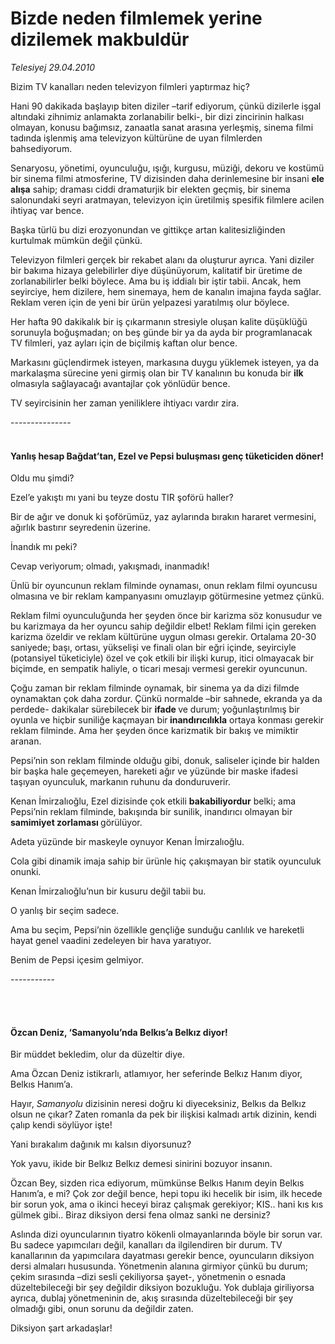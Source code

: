 # Bizde neden filmlemek yerine dizilemek makbuldür

*Telesiyej 29.04.2010*

<div class="yazi"><p>Bizim TV kanalları neden televizyon filmleri yaptırmaz hiç?</p>
<p>Hani 90 dakikada başlayıp biten diziler –tarif ediyorum, çünkü dizilerle işgal altındaki zihnimiz anlamakta zorlanabilir belki-, bir dizi zincirinin halkası olmayan, konusu bağımsız, zanaatla sanat arasına yerleşmiş, sinema filmi tadında işlenmiş ama televizyon kültürüne de uyan filmlerden bahsediyorum. </p>
<p>Senaryosu, yönetimi, oyunculuğu, ışığı, kurgusu, müziği, dekoru ve kostümü bir sinema filmi atmosferine, TV dizisinden daha derinlemesine bir insani <b>ele alışa</b> sahip; draması ciddi dramaturjik bir elekten geçmiş, bir sinema salonundaki seyri aratmayan, televizyon için üretilmiş spesifik filmlere acilen ihtiyaç var bence.</p>
<p>Başka türlü bu dizi erozyonundan ve gittikçe artan kalitesizliğinden kurtulmak mümkün değil çünkü.</p>
<p>Televizyon filmleri gerçek bir rekabet alanı da oluşturur ayrıca. Yani diziler bir bakıma hizaya gelebilirler diye düşünüyorum, kalitatif bir üretime de zorlanabilirler belki böylece. Ama bu iş iddialı bir iştir tabii. Ancak, hem seyirciye, hem dizilere, hem sinemaya, hem de kanalın imajına fayda sağlar. Reklam veren için de yeni bir ürün yelpazesi yaratılmış olur böylece. </p>
<p>Her hafta 90 dakikalık bir iş çıkarmanın stresiyle oluşan kalite düşüklüğü sorunuyla boğuşmadan; on beş günde bir ya da ayda bir programlanacak TV filmleri, yaz ayları için de biçilmiş kaftan olur bence.</p>
<p>Markasını güçlendirmek isteyen, markasına duygu yüklemek isteyen, ya da markalaşma sürecine yeni girmiş olan bir TV kanalının bu konuda bir <b>ilk</b> olmasıyla sağlayacağı avantajlar çok yönlüdür bence.</p>
<p>TV seyircisinin her zaman yeniliklere ihtiyacı vardır zira.</p>
<p>---------------</p>
<h4><br/>Yanlış hesap Bağdat’tan, Ezel ve Pepsi buluşması genç tüketiciden döner! </h4>
<p>Oldu mu şimdi?</p>
<p>Ezel’e yakıştı mı yani bu teyze dostu TIR şoförü haller?</p>
<p>Bir de ağır ve donuk ki şoförümüz, yaz aylarında bırakın hararet vermesini, ağırlık bastırır seyredenin üzerine.</p>
<p>İnandık mı peki?</p>
<p>Cevap veriyorum; olmadı, yakışmadı, inanmadık!</p>
<p>Ünlü bir oyuncunun reklam filminde oynaması, onun reklam filmi oyuncusu olmasına ve bir reklam kampanyasını omuzlayıp götürmesine yetmez çünkü.</p>
<p>Reklam filmi oyunculuğunda her şeyden önce bir karizma söz konusudur ve bu karizmaya da her oyuncu sahip değildir elbet! Reklam filmi için gereken karizma özeldir ve reklam kültürüne uygun olması gerekir. Ortalama 20-30 saniyede; başı, ortası, yükselişi ve finali olan bir eğri içinde, seyirciyle (potansiyel tüketiciyle) özel ve çok etkili bir ilişki kurup, itici olmayacak bir biçimde, en sempatik haliyle, o ticari mesajı vermesi gerekir oyuncunun.</p>
<p>Çoğu zaman bir reklam filminde oynamak, bir sinema ya da dizi filmde oynamaktan çok daha zordur. Çünkü normalde –bir sahnede, ekranda ya da perdede- dakikalar sürebilecek bir <b>ifade </b>ve durum; yoğunlaştırılmış bir oyunla ve hiçbir suniliğe kaçmayan bir<b> inandırıcılıkla</b> ortaya konması gerekir reklam filminde. Ama her şeyden önce karizmatik bir bakış ve mimiktir aranan.</p>
<p>Pepsi’nin son reklam filminde olduğu gibi, donuk, saliseler içinde bir halden bir başka hale geçemeyen, hareketi ağır ve yüzünde bir maske ifadesi taşıyan oyunculuk, markanın ruhunu da donduruverir.</p>
<p>Kenan İmirzalıoğlu, Ezel dizisinde çok etkili <b>bakabiliyordur</b> belki; ama Pepsi’nin reklam filminde, bakışında bir sunilik, inandırıcı olmayan bir <b>samimiyet zorlaması </b>görülüyor.</p>
<p>Adeta yüzünde bir maskeyle oynuyor Kenan İmirzalıoğlu.</p>
<p>Cola gibi dinamik imaja sahip bir ürünle hiç çakışmayan bir statik oyunculuk onunki.</p>
<p>Kenan İmirzalıoğlu’nun bir kusuru değil tabii bu.</p>
<p>O yanlış bir seçim sadece.</p>
<p>Ama bu seçim, Pepsi’nin özellikle gençliğe sunduğu canlılık ve hareketli hayat genel vaadini zedeleyen bir hava yaratıyor.</p>
<p>Benim de Pepsi içesim gelmiyor.</p>
<p>-----------</p>
<p><b> </b></p>
<h4><br/>Özcan Deniz, ‘Samanyolu’nda Belkıs’a Belkız diyor!</h4>
<p>Bir müddet bekledim, olur da düzeltir diye. </p>
<p>Ama Özcan Deniz istikrarlı, atlamıyor, her seferinde Belkız Hanım diyor, Belkıs Hanım’a.</p>
<p>Hayır, <i>Samanyolu </i>dizisinin neresi doğru ki diyeceksiniz, Belkıs da Belkız olsun ne çıkar? Zaten romanla da pek bir ilişkisi kalmadı artık dizinin, kendi çalıp kendi söylüyor işte!</p>
<p>Yani bırakalım dağınık mı kalsın diyorsunuz?</p>
<p>Yok yavu, ikide bir Belkız Belkız demesi sinirini bozuyor insanın.</p>
<p>Özcan Bey, sizden rica ediyorum, mümkünse Belkıs Hanım deyin Belkıs Hanım’a, e mi? Çok zor değil bence, hepi topu iki hecelik bir isim, ilk hecede bir sorun yok, ama o ikinci heceyi biraz çalışmak gerekiyor; KIS.. hani kıs kıs gülmek gibi.. Biraz diksiyon dersi fena olmaz sanki ne dersiniz?</p>
<p>Aslında dizi oyuncularının tiyatro kökenli olmayanlarında böyle bir sorun var. Bu sadece yapımcıları değil, kanalları da ilgilendiren bir durum. TV kanallarının da yapımcılara dayatması gerekir bence, oyuncuların diksiyon dersi almaları hususunda. Yönetmenin alanına girmiyor çünkü bu durum; çekim sırasında –dizi sesli çekiliyorsa şayet-, yönetmenin o esnada düzeltebileceği bir şey değildir diksiyon bozukluğu. Yok dublaja giriliyorsa ayrıca, dublaj yönetmeninin de, akış sırasında düzeltebileceği bir şey olmadığı gibi, onun sorunu da değildir zaten.</p>
<p>Diksiyon şart arkadaşlar!</p></div>

